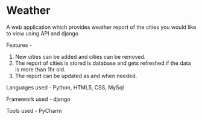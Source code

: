 # Weather
A web application which provides weather report of the cities you would like to view using API and django



Features -
1. New cities can be added and cities can be removed.
2. The report of cities is stored is database and gets refreshed if the data is more than 1hr old.
3. The report can be updated as and when needed.

Languages used - Python, HTML5, CSS, MySql

Framework used - django

Tools used - PyCharm
